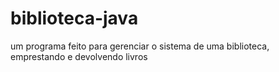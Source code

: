 # biblioteca-java
um programa feito para gerenciar o sistema de uma biblioteca, emprestando e devolvendo livros
